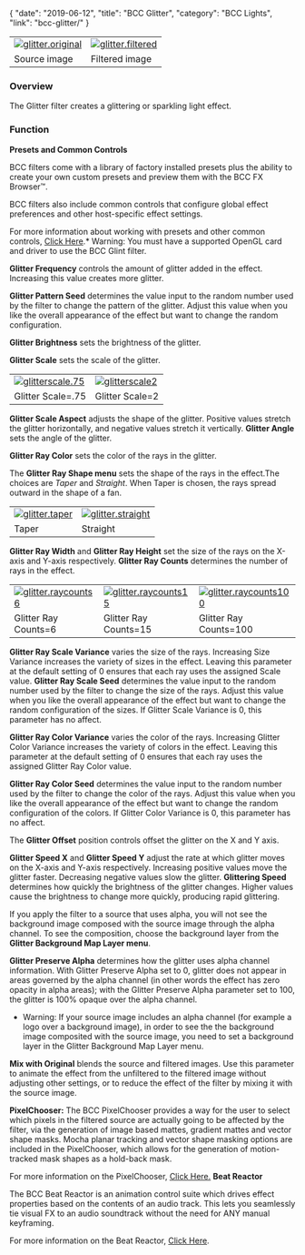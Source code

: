 {
"date": "2019-06-12",
"title": "BCC Glitter",
"category": "BCC Lights",
"link": "bcc-glitter/"
}

 

|  |  |
| --- | --- |
| [![glitter.original](https://borisfx-com-res.cloudinary.com/image/upload//documentation/continuum/uploads/2013/06/glitter.original.jpg)](https://borisfx-com-res.cloudinary.com/image/upload//documentation/continuum/uploads/2013/06/glitter.original.jpg) | [![glitter.filtered](https://borisfx-com-res.cloudinary.com/image/upload//documentation/continuum/uploads/2013/06/glitter.filtered.jpg)](https://borisfx-com-res.cloudinary.com/image/upload//documentation/continuum/uploads/2013/06/glitter.filtered.jpg) |
| Source image | Filtered image |


### Overview


The Glitter filter creates a glittering or sparkling light effect.
### Function


**Presets and Common Controls**

BCC filters come with a library of factory installed presets plus the ability to create your own custom presets and preview them with the BCC FX Browser™.

BCC filters also include common controls that configure global effect preferences and other host-specific effect settings.

For more information about working with presets and other common controls, [Click Here](/documentation/continuum/bcc-common-controls/).* Warning: You must have a supported OpenGL card and driver to use the BCC Glint filter.


**Glitter Frequency** controls the amount of glitter added in the effect. Increasing this value creates more glitter.

**Glitter Pattern Seed** determines the value input to the random number used by the filter to change the pattern of the glitter. Adjust this value when you like the overall appearance of the effect but want to change the random configuration.

**Glitter Brightness** sets the brightness of the glitter.

**Glitter Scale** sets the scale of the glitter.


|  |  |
| --- | --- |
| [![glitterscale.75](https://borisfx-com-res.cloudinary.com/image/upload//documentation/continuum/uploads/2013/06/glitterscale.75.jpg)](https://borisfx-com-res.cloudinary.com/image/upload//documentation/continuum/uploads/2013/06/glitterscale.75.jpg) | [![glitterscale2](https://borisfx-com-res.cloudinary.com/image/upload//documentation/continuum/uploads/2013/06/glitterscale2.jpg)](https://borisfx-com-res.cloudinary.com/image/upload//documentation/continuum/uploads/2013/06/glitterscale2.jpg) |
| Glitter Scale=.75 | Glitter Scale=2 |


**Glitter Scale Aspect** adjusts the shape of the glitter. Positive values stretch the glitter horizontally, and negative values stretch it vertically.
**Glitter Angle** sets the angle of the glitter.

**Glitter Ray Color** sets the color of the rays in the glitter.

The **Glitter Ray Shape menu** sets the shape of the rays in the effect.The choices are *Taper* and *Straight*. When Taper is chosen, the rays spread outward in the shape of a fan.


|  |  |
| --- | --- |
| [![glitter.taper](https://borisfx-com-res.cloudinary.com/image/upload//documentation/continuum/uploads/2013/06/glitter.taper_.jpg)](https://borisfx-com-res.cloudinary.com/image/upload//documentation/continuum/uploads/2013/06/glitter.taper_.jpg) | [![glitter.straight](https://borisfx-com-res.cloudinary.com/image/upload//documentation/continuum/uploads/2013/06/glitter.straight.jpg)](https://borisfx-com-res.cloudinary.com/image/upload//documentation/continuum/uploads/2013/06/glitter.straight.jpg) |
| Taper | Straight |


**Glitter Ray Width** and **Glitter Ray Height** set the size of the rays on the X-axis and Y-axis respectively.
**Glitter Ray Counts** determines the number of rays in the effect.


|  |  |  |
| --- | --- | --- |
| [![glitter.raycounts6](https://borisfx-com-res.cloudinary.com/image/upload//documentation/continuum/uploads/2013/06/glitter.raycounts6.jpg)](https://borisfx-com-res.cloudinary.com/image/upload//documentation/continuum/uploads/2013/06/glitter.raycounts6.jpg) | [![glitter.raycounts15](https://borisfx-com-res.cloudinary.com/image/upload//documentation/continuum/uploads/2013/06/glitter.raycounts15.jpg)](https://borisfx-com-res.cloudinary.com/image/upload//documentation/continuum/uploads/2013/06/glitter.raycounts15.jpg) | [![glitter.raycounts100](https://borisfx-com-res.cloudinary.com/image/upload//documentation/continuum/uploads/2013/06/glitter.raycounts100.jpg)](https://borisfx-com-res.cloudinary.com/image/upload//documentation/continuum/uploads/2013/06/glitter.raycounts100.jpg) |
| Glitter Ray Counts=6 | Glitter Ray Counts=15 | Glitter Ray Counts=100 |


**Glitter Ray Scale Variance** varies the size of the rays. Increasing Size Variance increases the variety of sizes in the effect. Leaving this parameter at the default setting of 0 ensures that each ray uses the assigned Scale value.
**Glitter Ray Scale Seed** determines the value input to the random number used by the filter to change the size of the rays. Adjust this value when you like the overall appearance of the effect but want to change the random configuration of the sizes. If Glitter Scale Variance is 0, this parameter has no affect.

**Glitter Ray Color Variance** varies the color of the rays. Increasing Glitter Color Variance increases the variety of colors in the effect. Leaving this parameter at the default setting of 0 ensures that each ray uses the assigned Glitter Ray Color value.

**Glitter Ray Color Seed** determines the value input to the random number used by the filter to change the color of the rays. Adjust this value when you like the overall appearance of the effect but want to change the random configuration of the colors. If Glitter Color Variance is 0, this parameter has no affect.

The **Glitter Offset** position controls offset the glitter on the X and Y axis.

**Glitter Speed X** and **Glitter Speed Y** adjust the rate at which glitter moves on the X-axis and Y-axis respectively. Increasing positive values move the glitter faster. Decreasing negative values slow the glitter.
**Glittering Speed** determines how quickly the brightness of the glitter changes. Higher values cause the brightness to change more quickly, producing rapid glittering.

If you apply the filter to a source that uses alpha, you will not see the background image composed with the source image through the alpha channel. To see the composition, choose the background layer from the **Glitter Background Map Layer menu**.

**Glitter Preserve Alpha** determines how the glitter uses alpha channel information. With Glitter Preserve Alpha set to 0, glitter does not appear in areas governed by the alpha channel (in other words the effect has zero opacity in alpha areas); with the Glitter Preserve Alpha parameter set to 100, the glitter is 100% opaque over the alpha channel.
* Warning: If your source image includes an alpha channel (for example a logo over a background image), in order to see the the background image composited with the source image, you need to set a background layer in the Glitter Background Map Layer menu.


**Mix with Original** blends the source and filtered images. Use this parameter to animate the effect from the unfiltered to the filtered image without adjusting other settings, or to reduce the effect of the filter by mixing it with the source image.



**PixelChooser:**  The BCC PixelChooser provides a way for the user to select which pixels in the filtered source are actually going to be affected by the filter, via the generation of image based mattes, gradient mattes and vector shape masks. Mocha planar tracking and vector shape masking options are included in the PixelChooser, which allows for the generation of motion-tracked mask shapes as a hold-back mask.

 

For more information on the PixelChooser, [Click Here.](/documentation/continuum/)
**Beat Reactor**

The BCC Beat Reactor is an animation control suite which drives effect properties based on the contents of an audio track. This lets you seamlessly tie visual FX to an audio soundtrack without the need for ANY manual keyframing.

For more information on the Beat Reactor, [Click Here](/documentation/continuum/bcc-beat-reactor-integrated/). 